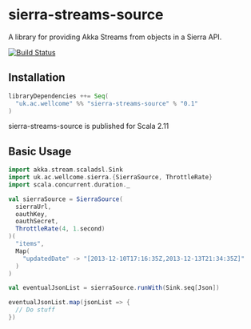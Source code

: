 # sierra-streams-source

A library for providing Akka Streams from objects in a Sierra API.

[![Build Status](https://travis-ci.org/wellcometrust/sierra-streams-source.svg?branch=master)](https://travis-ci.org/wellcometrust/sierra-streams-source)

## Installation

```scala
libraryDependencies ++= Seq(
  "uk.ac.wellcome" %% "sierra-streams-source" % "0.1"
)
```

sierra-streams-source is published for Scala 2.11

## Basic Usage

```Scala
import akka.stream.scaladsl.Sink
import uk.ac.wellcome.sierra.{SierraSource, ThrottleRate}
import scala.concurrent.duration._

val sierraSource = SierraSource(
  sierraUrl, 
  oauthKey, 
  oauthSecret, 
  ThrottleRate(4, 1.second)
)(
  "items", 
  Map(
    "updatedDate" -> "[2013-12-10T17:16:35Z,2013-12-13T21:34:35Z]"
  )
)

val eventualJsonList = sierraSource.runWith(Sink.seq[Json])

eventualJsonList.map(jsonList => {
  // Do stuff
})
```
